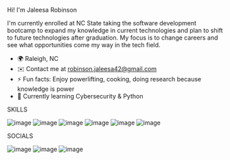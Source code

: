  Hi! I'm Jaleesa Robinson

 I'm currently enrolled at NC State taking the software development bootcamp to expand my knowledge in current technologies and plan to shift to future technologies after graduation. 
 My focus is to change careers and see what opportunities come my way in the tech field.
 
- 🌍 Raleigh, NC
- ✉️ Contact me at robinson.jaleesa42@gmail.com
- ⚡ Fun facts: Enjoy powerlifting, cooking, doing research because knowledge is power
- 🧠 Currently learning Cybersecurity & Python 

SKILLS

![image](https://github.com/jaleesarobinson84/jaleesarobinson84/assets/147563229/c4d48a47-5547-41f7-a8eb-2619998319c6)
![image](https://github.com/jaleesarobinson84/jaleesarobinson84/assets/147563229/c0cbaa17-310a-49c0-8a78-5daf07097154)
![image](https://github.com/jaleesarobinson84/jaleesarobinson84/assets/147563229/6650d7aa-2181-4edf-9116-7b80060d0d80)
![image](https://github.com/jaleesarobinson84/jaleesarobinson84/assets/147563229/3469237d-a65c-4879-a7dd-84ed9dc4e440)
![image](https://github.com/jaleesarobinson84/jaleesarobinson84/assets/147563229/d4026319-9ca7-4876-8d97-e5f7996accb6)
![image](https://github.com/jaleesarobinson84/jaleesarobinson84/assets/147563229/6e23487b-bf35-454e-8837-0a6363db9990)

SOCIALS

![image](https://github.com/jaleesarobinson84/jaleesarobinson84/assets/147563229/c9beeb07-3b9d-4660-abbf-65e1296a73fc)
![image](https://github.com/jaleesarobinson84/jaleesarobinson84/assets/147563229/8fc311bc-4271-40fb-822f-772eb238df89)
![image](https://github.com/jaleesarobinson84/jaleesarobinson84/assets/147563229/4920eba7-0eab-44c2-9874-752d40091c90)











<!---
jaleesarobinson84/jaleesarobinson84 is a ✨ special ✨ repository because its `README.md` (this file) appears on your GitHub profile.
You can click the Preview link to take a look at your changes.
--->
